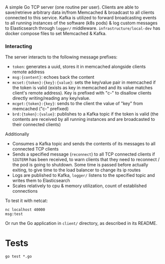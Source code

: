 A simple Go TCP server (one routine per user). Clients are able to save/retrieve arbitrary data in/from Memcached & broadcast to all clients connected to this service. Kafka is utilized to forward broadcasting events to all running instances of the software (k8s pods) & log custom messages to Elasticsearch through `logger/` middleware. `infrastructure/local-dev` has docker compose files to set Memcached & Kafka.

### Interacting

The server interacts to the following message prefixes:
- `token`: generates a uuid, stores it in memcached alongside clients remote address
- `msg:{content}`: echoes back the content
- `mcset:{token}:{key}:{value}`: sets the key/value pair in memcached if the token is valid (exists as key in memcached and its value matches client's remote address). Key is prefixed with "c-" to disallow clients directly writing/reading any key/value.
- `mcget:{token}:{key}`: sends to the client the value of "key" from memcached ("c-" prefixed)
- `brd:{token}:{value}`: publishes to a Kafka topic if the token is valid (the contents are received by all running instances and are broadcasted to their connected clients)

Additionally
- Consumes a Kafka topic and sends the contents of its messages to all connected TCP clients
- Sends a specified message (`reconnect`) to all TCP connected clients if `SIGTERM` has been received, to warn clients that they need to reconnect / the pod is going to shutdown. Some time is passed before actually exiting, to give time to the load balancer to change its ip routes
- Logs are published to Kafka, `logger/` listens to the specified topic and writes them to Elasticsearch
- Scales relatively to cpu & memory utilization, count of established connections

To test it with netcat:
```
nc localhost 40000
msg:test
```

Or run the Go application in `client/` directory, as described in its README.

# Tests

```
go test *.go
```